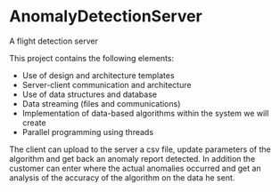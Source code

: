 # AnomalyDetectionServer
 A flight detection server
 
This project contains the following elements:
* Use of design and architecture templates
* Server-client communication and architecture
* Use of data structures and database
* Data streaming (files and communications)
* Implementation of data-based algorithms within the system we will create
* Parallel programming using threads

The client can upload to the server a csv file, update parameters of the algorithm and get back an anomaly report detected.
In addition the customer can enter where the actual anomalies occurred and get an analysis of the accuracy of the algorithm on the data he sent.
